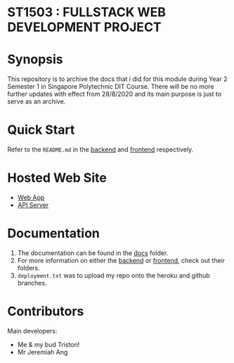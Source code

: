 # ST1503 : FULLSTACK WEB DEVELOPMENT PROJECT

# Synopsis

This repository is to archive the docs that i did for this module during Year 2 Semester 1 in Singapore Polytechnic DIT Course. There will be no more further updates with effect from 28/8/2020 and its main purpose is just to serve as an archive.

# Quick Start

Refer to the `README.md` in the [backend](./backend/) and [frontend](./frontend/) respectively.

# Hosted Web Site
- [Web App](https://ades-fsp.github.io/fsp-jibaboom-skrtttt/index.html)
- [API Server](https://fsp-jibaboom-skrtttt.herokuapp.com)

# Documentation
1. The documentation can be found in the [docs](./docs/) folder.  
2. For more information on either the [backend](./backend/) or [frontend](./frontend/), check out their folders.
3. `deployment.txt` was to upload my repo onto the heroku and github branches.

# Contributors
Main developers:  
- Me & my bud Triston!
- Mr Jeremiah Ang